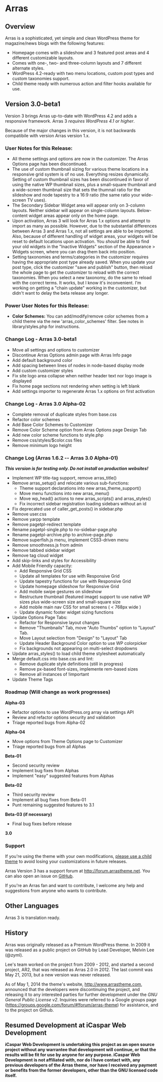 # Arras

## Overview

Arras is a sophisticated, yet simple and clean WordPress theme for magazine/news blogs with the following features:

* Homepage comes with a slideshow and 3 featured post areas and 4 different customizable layouts.
* Comes with one-, two- and three-column layouts and 7 different alternate styles.
* WordPress 4.2-ready with two menu locations, custom post types and custom taxonomies support.
* Child theme ready with numerous action and filter hooks available for use.

## Version 3.0-beta1

Version 3 brings Arras up-to-date with WordPress 4.2 and adds a responsive framework. Arras 3 *requires WordPress 4.1 or higher*.

Because of the major changes in this version, it is not backwards compatibile with version Arras version 1.x.

### User Notes for this Release:

* All theme settings and options are now in the customizer. The Arras Options page has been discontinued.
* The use of custom thumbnail sizing for various theme locations in a responsive grid system is of no use. Everything resizes dynamically. Setting of custom thumbnail sizes has been discontinued in favor of using the native WP thumbnail sizes, plus a small-square thumbnail and a wide-screen thumbnail size that sets the thumnail ratio for the slideshow and node tapestry to a 16:9 ratio (the same ratio your wide-screen TV uses).
* The Secondary Sidebar Widget area will appear only on 3-column layouts. Neither sidebar will appear on single-column layouts. Below-content widget areas appear only on the home page.
* Upon activation, Arras 3 will look for Arras 1.x options and attempt to import as many as possible. However, due to the substantial differences between Arras 3 and Arras 1.x, not all settings are able to be imported. Also, because of different handling of widget areas, your widgets will be reset to default locations upon activation. You *should* be able to find your old widgets in the "Inactive Widgets" section of the Appearance > Widgets screen, where you can drag them back into position.
* Setting taxonomies and terms/categories in the customizer requires having the appropriate post type already saved. When you update your post type, click the customizer "save and publish" button, then reload the whole page to get the customizer to reload with the correct taxonomies. When you select a new taxonomy, do the same to reload with the correct terms. It works, but I know it's inconvenient. I'm working on getting a "chain update" working in the customizer, but didn't want to delay the beta release any longer.

### Power User Notes for this Release:

* **Color Schemes:** You can add/modify/remove color schemes from a child theme via the new 'arras_color_schemes' filter. See notes in library/styles.php for instructions.

### Change Log - Arras 3.0-beta1

* Move all settings and options to customizer
* Discontinue Arras Options admin page with Arras Info page
* Add default background color
* Add spacing between lines of nodes in node-based display mode
* Add custom customizer styles
* Fix site logo area collapse when neither header text nor logo image is displayed
* Fix home page sections not rendering when setting is left blank
* Add settings importer to regenerate Arras 1.x options on first activation

### Change Log - Arras 3.0 Alpha-02

* Complete removal of duplicate styles from base.css
* Refactor color schemes
* Add Base Color Schemes to Customizer
* Remove Color Scheme option from Arras Options page Design Tab
* Add new color scheme functions to style.php
* Remove css/styles/$color.css files
* Remove minimum logo height

### Change Log (Arras 1.6.2 -- Arras 3.0 Alpha-01)

***This version is for testing only. Do not install on production websites!***

* Implement WP title-tag support, remove arras_title()
* Remove arras_setup() and relocate various sub-functions:
	* Theme support declarations into new arras_theme_support()
	* Move menu functions into new arras_menu()
	* Move wp_head() actions to new arras_scripts() and arras_styles()
	* Fix incorrect sidebar registration loading sidebars without an id
* Fix deprecated use of caller_get_posts() in sidebar.php
* Remove user.css
* Remove yarpp template
* Remove pagetpl-redirect template
* Rename pagetpl-single.php to no-sidebar-page.php
* Rename pagetpl-archive.php to archive-page.php
* Remove superfish.js menu, implement CSS3-driven menu
* Remove smoothness.js from admin
* Remove tabbed sidebar widget
* Remove tag cloud widget
* Add skip-links and styles for Accessibility
* Add Mobile Friendly capacity:
	* Add Responsive Grid CSS
	* Update all templates for use with Responsive Grid
	* Update tapestry functions for use with Responsive Grid
	* Update homepage slideshow for Responsive Grid
	* Add mobile swipe gestures on slideshow
	* Restructure thumbnail (featured image) support to use native WP sizes plus wide-screen size and small-square size
	* Add mobile main nav CSS for small screens ( < 768px wide )
	* Update dynamic footer widget sizing functions
* Update Options Page Tabs:
	* Refactor for Responsive layout changes
	* Remove "Thumbnails" Tab, move "Auto Thumbs" option to "Layout" Tab.
	* Move Layout selection from "Design" to "Layout" Tab
	* Update Header Background Color option to use WP colorpicker
	* Fix backgrounds not appearing on multi-select dropdowns
* Update arras_styles() to load child theme stylesheet automatically
* Merge default.css into base.css and lint:
	* Remove duplicate style definitions (still in progress)
	* Remove px-based font-sizes, implemente rem-based sizes
	* Remove all instances of !important
* Update Theme Tags


### Roadmap (Will change as work progresses)

**Alpha-03**

* Refactor options to use WordPress.org array via settings API
* Review and refactor options security and validation
* Triage reported bugs from Alpha-02

**Alpha-04**

* Move options from Theme Options page to Customizer
* Triage reported bugs from all Alphas

**Beta-01**

* Second security review
* Implement bug fixes from Alphas
* Implement "easy" suggested features from Alphas

**Beta-02**

* Third security review
* Implement all bug fixes from Beta-01
* Punt remaining suggested features to 3.1

**Beta-03 (if necessary)**

* Final bug fixes before release

**3.0**

### Support

If you're using the theme with your own modifications, [please use a child theme](http://codex.wordpress.org/Child_Themes) to avoid losing your customizations in future releases.

Arras Version 3 has a support forum at http://forum.arrastheme.net. You can also open an issue on [GitHub](https://github.com/iCaspar/arras/issues).

If you're an Arras fan and want to contribute, I welcome any help and suggestions from anyone who wants to contribute.

## Other Languages

Arras 3 is translation ready.

## History

Arras was originally released as a Premium WordPress theme.
In 2009 it was released as a public project on GitHub by Lead Developer, Melvin Lee (@zyml).

Lee's team worked on the project from 2009 - 2012, and started a second project, AR2, that was released as Arras 2.0 in 2012.
The last commit was May 21, 2013, but a new version was never released.

As of May 1, 2014 the theme's website, http://www.arrastheme.com, announced that the developers were discontinuing the project, and releasing it to any interested parties for further development under the *GNU General Public License v2*. Inquiries were referred to a Google groups page (https://groups.google.com/forum/#!forum/arras-theme) for assistance, and to the project on Github.

## Resumed Development at iCaspar Web Development

**iCaspar Web Development is undertaking this project as an open source project without any warrantee that development will continue, or that the results will be fit for use by anyone for any purpose. iCaspar Web Development is not affiliated with, nor do I have contact with, any previous developers of the Arras theme, nor have I received any payment or benefits from the former developers, other than the GNU licensed code itself.**

